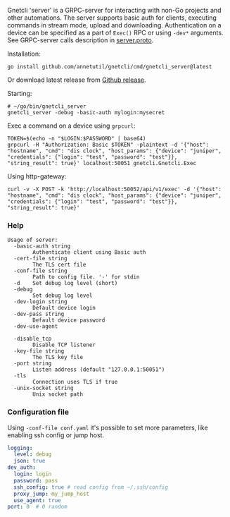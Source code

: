 Gnetcli 'server' is a GRPC-server for interacting with non-Go projects and other automations.
The server supports basic auth for clients, executing commands in stream mode, upload and downloading.
Authentication on a device can be specified as a part of `Exec()` RPC or using `-dev*` arguments.
See GRPC-server calls description in [server.proto](https://github.com/annetutil/gnetcli/blob/main/pkg/server/proto/server.proto).

Installation:
```shell
go install github.com/annetutil/gnetcli/cmd/gnetcli_server@latest
```
Or download latest release from [Github release](https://github.com/annetutil/gnetcli/releases/).

Starting:
```shell
# ~/go/bin/gnetcli_server
gnetcli_server -debug -basic-auth mylogin:mysecret
```

Exec a command on a device using `grpcurl`:
```shell
TOKEN=$(echo -n "$LOGIN:$PASSWORD" | base64)
grpcurl -H "Authorization: Basic $TOKEN" -plaintext -d '{"host": "hostname", "cmd": "dis clock", "host_params": {"device": "juniper", "credentials": {"login": "test", "password": "test"}}, "string_result": true}' localhost:50051 gnetcli.Gnetcli.Exec
```

Using http-gateway:

```
curl -v -X POST -k 'http://localhost:50052/api/v1/exec' -d '{"host": "hostname", "cmd": "dis clock", "host_params": {"device": "juniper", "credentials": {"login": "test", "password": "test"}}, "string_result": true}'
```

### Help

```
Usage of server:
  -basic-auth string
    	Authenticate client using Basic auth
  -cert-file string
    	The TLS cert file
  -conf-file string
    	Path to config file. '-' for stdin
  -d	Set debug log level (short)
  -debug
    	Set debug log level
  -dev-login string
    	Default device login
  -dev-pass string
    	Default device password
  -dev-use-agent

  -disable_tcp
    	Disable TCP listener
  -key-file string
    	The TLS key file
  -port string
    	Listen address (default "127.0.0.1:50051")
  -tls
    	Connection uses TLS if true
  -unix-socket string
    	Unix socket path
```

### Configuration file

Using `-conf-file conf.yaml` it's possible to set more parameters, like enabling ssh config or jump host.

```yaml
logging:
  level: debug
  json: true
dev_auth:
  login: login
  password: pass
  ssh_config: true # read config from ~/.ssh/config
  proxy_jump: my_jump_host
  use_agent: true
port: 0  # 0 random
```
